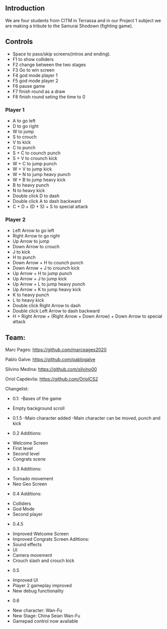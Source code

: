﻿## Introduction



We are four students from CITM in Terrassa and in our Project 1 subject we are making a tribute to the Samurai Shodown (fighting game).

## Controls

* Space to pass/skip screens(intros and ending).
* F1 to show colliders
* F2 change between the two stages
* F3 Go to win screen
* F4 god mode player 1
* F5 god mode player 2
* F6 pause game
* F7 finish round as a draw
* F8 finish round seting the time to 0

### Player 1

* A to go left
* D to go right
* W to jump
* S to crouch
* V to kick
* C to punch
* S + C to counch punch
* S + V to crounch kick
* W + C to jump punch
* W + V to jump kick
* W + N to jump heavy punch
* W + B to jump heavy kick
* B to  heavy punch
* N to heavy kick
* Double click D to dash
* Double click A to dash backward
* C + D + (D + S) + S to special attack


### Player 2

* Left Arrow to go left
* Right Arrow to go right
* Up Arrow to jump
* Down Arrow to crouch
* J to kick
* H to punch
* Down Arrow + H to counch punch
* Down Arrow + J to crounch kick
* Up Arrow + H to jump punch
* Up Arrow + J to jump kick
* Up Arrow + L to jump heavy punch
* Up Arrow + K to jump heavy kick
* K to  heavy punch
* L to heavy kick
* Double click Right Arrow to dash
* Double click Left Arrow to dash backward
* H + Right Arrow + (Right Arrow + Down Arrow) + Down Arrow to special attack

## Team:

Marc Pages: https://github.com/marcpages2020

Pablo Galve: https://github.com/pablogalve

Silvino Medina: https://github.com/silvino00

Oriol Capdevila: https://github.com/OriolCS2

Changelist:
* 0.1:
 -Bases of the game
- Empty background scroll

* 0.1.5
-Main character added
-Main character can be moved, punch and kick

* 0.2
Additions:
- Welcome Screen 
- First level 
- Second level 
- Congrats scene 

* 0.3
Additions:
- Tornado movement
- Neo Geo Screen

* 0.4
Additions:
- Colliders
- God Mode
- Second player

* 0.4.5
- Improved Welcome Screen
- Improved Congrats Screen
Adittions:
 - Sound effects
 - UI 
 - Camera movement
 - Crouch slash and crouch kick
* 0.5
- Improved UI
- Player 2 gameplay improved
- New debug functionality

* 0.6
- New character: Wan-Fu
- New Stage: China Seian Wan-Fu
- Gamepad control now available 
